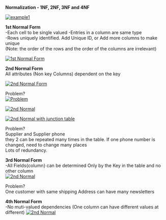 **Normalization - 1NF, 2NF, 3NF and 4NF**  

[![example1](http://imgur.com/5dd31H0 "example1")](http://imgur.com/5dd31H0 "example1")

**1st Normal Form**  
-Each cell to be single valued
-Entries in a column are same type  
-Rows uniquely identified. Add Unique ID, or Add more columns to make unique  
(Note: the order of the rows and the order of the columns are irrelevant)

[![1st Normal Form](http://imgur.com/0LeGgzw "1st Normal Form")](http://imgur.com/0LeGgzw "1st Normal Form")  

**2nd Normal Form**  
All attributes (Non key Columns) dependent on the key  

[![2nd Normal Form](http://imgur.com/fFQiZIw "2nd Normal Form")](http://imgur.com/fFQiZIw "2nd Normal Form")

Problem?  
[![Problem](http://imgur.com/fFQiZIw "Problem")](http://imgur.com/fFQiZIw "Problem")  

[![2nd Normal ](http://imgur.com/A4sMDhc "2nd Normal ")](http://imgur.com/A4sMDhc "2nd Normal ")  

[![2nd Normal with junction table](http://imgur.com/FverJJT "2nd Normal ")](http://imgur.com/A4sMDhc "2nd Normal ") 

Problem?  
Supplier and Supplier phone  
they 2 can be repeated many times in the table. If one phone number is changed, need to change many places  
Lots of redundancy.

**3rd Normal Form**  
-All Fields{column} can be determined Only by the Key in the table and no other column  
[![2nd Normal ](http://imgur.com/TBm2Yc1 "2nd Normal ")](http://imgur.com/TBm2Yc1 "2nd Normal ")    

Problem?  
One customer with same shipping Address can have many newsletters

**4th Normal Form**  
-No muti-valued dependencies  (One column can have different values at different)
[![2nd Normal ](http://imgur.com/4pFS1lP "2nd Normal ")](http://imgur.com/4pFS1lP1 "2nd Normal ") 

